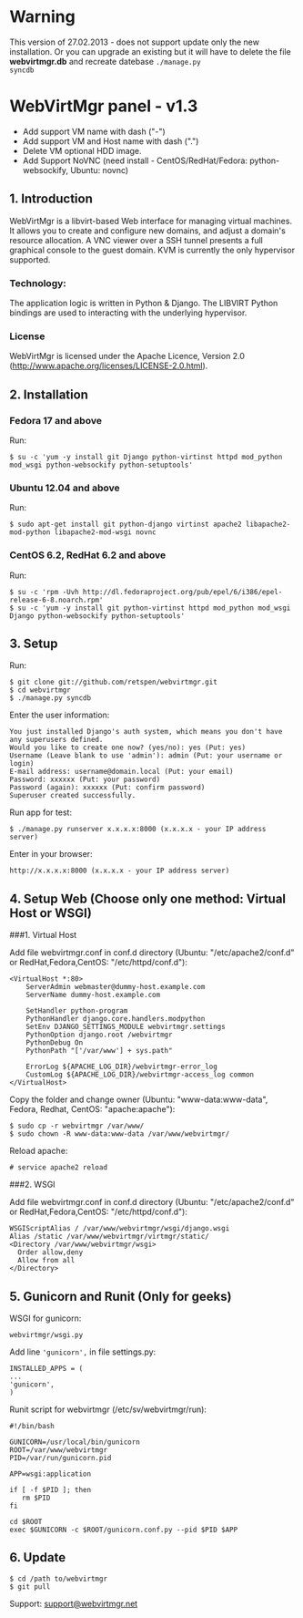 # Warning

This version of 27.02.2013 - does not support update only the new installation. Or you can upgrade an existing but it will have to delete the file <b>webvirtmgr.db</b> and recreate datebase <code>./manage.py syncdb</code>

# WebVirtMgr panel - v1.3

* Add support VM name with dash ("-")
* Add support VM and Host name with dash (".")
* Delete VM optional HDD image.
* Add Support NoVNC (need install - CentOS/RedHat/Fedora: python-websockify, Ubuntu: novnc)

## 1. Introduction

WebVirtMgr is a libvirt-based Web interface for managing virtual machines. It allows you to create and configure new domains, and adjust a domain's resource allocation. A VNC viewer over a SSH tunnel presents a full graphical console to the guest domain. KVM is currently the only hypervisor supported.

### Technology:

The application logic is written in Python & Django. The LIBVIRT Python bindings are used to interacting with the underlying hypervisor.

### License

WebVirtMgr is licensed under the Apache Licence, Version 2.0 (http://www.apache.org/licenses/LICENSE-2.0.html).

## 2. Installation

### Fedora 17 and above

Run:

    $ su -c 'yum -y install git Django python-virtinst httpd mod_python mod_wsgi python-websockify python-setuptools'

### Ubuntu 12.04 and above

Run:

    $ sudo apt-get install git python-django virtinst apache2 libapache2-mod-python libapache2-mod-wsgi novnc

### CentOS 6.2, RedHat 6.2 and above

Run:

    $ su -c 'rpm -Uvh http://dl.fedoraproject.org/pub/epel/6/i386/epel-release-6-8.noarch.rpm'
    $ su -c 'yum -y install git python-virtinst httpd mod_python mod_wsgi Django python-websockify python-setuptools'

## 3. Setup

Run: 
    
    $ git clone git://github.com/retspen/webvirtmgr.git
    $ cd webvirtmgr
    $ ./manage.py syncdb

Enter the user information:

    You just installed Django's auth system, which means you don't have any superusers defined.
    Would you like to create one now? (yes/no): yes (Put: yes)
    Username (Leave blank to use 'admin'): admin (Put: your username or login)
    E-mail address: username@domain.local (Put: your email)
    Password: xxxxxx (Put: your password)
    Password (again): xxxxxx (Put: confirm password)
    Superuser created successfully.

Run app for test:

    $ ./manage.py runserver x.x.x.x:8000 (x.x.x.x - your IP address server)
    
Enter in your browser:
    
    http://x.x.x.x:8000 (x.x.x.x - your IP address server)

## 4. Setup Web (Choose only one method: Virtual Host or WSGI)

###1. Virtual Host 

Add file webvirtmgr.conf in conf.d directory (Ubuntu: "/etc/apache2/conf.d" or RedHat,Fedora,CentOS: "/etc/httpd/conf.d"):

    <VirtualHost *:80>
        ServerAdmin webmaster@dummy-host.example.com
        ServerName dummy-host.example.com

        SetHandler python-program
        PythonHandler django.core.handlers.modpython
        SetEnv DJANGO_SETTINGS_MODULE webvirtmgr.settings
        PythonOption django.root /webvirtmgr
        PythonDebug On
        PythonPath "['/var/www'] + sys.path"
        
        ErrorLog ${APACHE_LOG_DIR}/webvirtmgr-error_log
        CustomLog ${APACHE_LOG_DIR}/webvirtmgr-access_log common
    </VirtualHost>

Copy the folder and change owner (Ubuntu: "www-data:www-data", Fedora, Redhat, CentOS: "apache:apache"):

    $ sudo cp -r webvirtmgr /var/www/
    $ sudo chown -R www-data:www-data /var/www/webvirtmgr/

Reload apache:
    
    # service apache2 reload
    
###2. WSGI

Add file webvirtmgr.conf in conf.d directory (Ubuntu: "/etc/apache2/conf.d" or RedHat,Fedora,CentOS: "/etc/httpd/conf.d"):

    WSGIScriptAlias / /var/www/webvirtmgr/wsgi/django.wsgi
    Alias /static /var/www/webvirtmgr/virtmgr/static/
    <Directory /var/www/webvirtmgr/wsgi>
      Order allow,deny
      Allow from all
    </Directory>

## 5. Gunicorn and Runit (Only for geeks)

WSGI for gunicorn:
    
    webvirtmgr/wsgi.py
    
Add line <code>'gunicorn',</code> in file settings.py:

    INSTALLED_APPS = (
    ...
    'gunicorn',
    )

Runit script for webvirtmgr (/etc/sv/webvirtmgr/run):

    #!/bin/bash

    GUNICORN=/usr/local/bin/gunicorn
    ROOT=/var/www/webvirtmgr
    PID=/var/run/gunicorn.pid

    APP=wsgi:application

    if [ -f $PID ]; then
       rm $PID
    fi

    cd $ROOT
    exec $GUNICORN -c $ROOT/gunicorn.conf.py --pid $PID $APP

## 6. Update

    $ cd /path to/webvirtmgr
    $ git pull

Support: support@webvirtmgr.net
